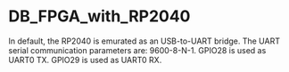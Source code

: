 # DB_FPGA_with_RP2040
In default, the RP2040 is emurated as an USB-to-UART bridge.
The UART serial communication parameters are: 9600-8-N-1.
GPIO28 is used as UART0 TX.
GPIO29 is used as UART0 RX.
